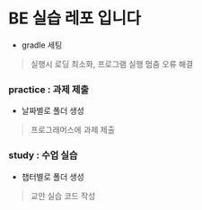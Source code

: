 # BE 실습 레포 입니다
- gradle 세팅
> 실행시 로딩 최소화, 프로그램 실행 멈춤 오류 해결

### practice : 과제 제출
- 날짜별로 폴더 생성
> 프로그래머스에 과제 제출

### study : 수업 실습
- 챕터별로 폴더 생성
> 교안 실습 코드 작성